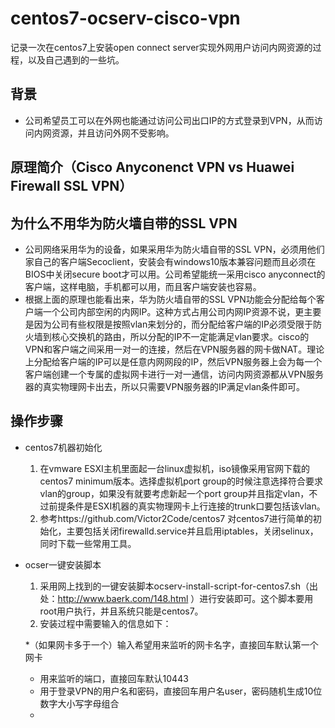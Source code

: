 # centos7-ocserv-cisco-vpn
记录一次在centos7上安装open connect server实现外网用户访问内网资源的过程，以及自己遇到的一些坑。

## 背景
* 公司希望员工可以在外网也能通过访问公司出口IP的方式登录到VPN，从而访问内网资源，并且访问外网不受影响。 

## 原理简介（Cisco Anyconenct VPN vs Huawei Firewall SSL VPN）


## 为什么不用华为防火墙自带的SSL VPN
* 公司网络采用华为的设备，如果采用华为防火墙自带的SSL VPN，必须用他们家自己的客户端Secoclient，安装会有windows10版本兼容问题而且必须在BIOS中关闭secure boot才可以用。公司希望能统一采用cisco anyconnect的客户端，这样电脑，手机都可以用，而且客户端安装也容易。
* 根据上面的原理也能看出来，华为防火墙自带的SSL VPN功能会分配给每个客户端一个公司内部空闲的内网IP。这种方式占用公司内网IP资源不说，更主要是因为公司有些权限是按照vlan来划分的，而分配给客户端的IP必须受限于防火墙到核心交换机的路由，所以分配的IP不一定能满足vlan要求。cisco的VPN和客户端之间采用一对一的连接，然后在VPN服务器的网卡做NAT。理论上分配给客户端的IP可以是任意内网网段的IP，然后VPN服务器上会为每一个客户端创建一个专属的虚拟网卡进行一对一通信，访问内网资源都从VPN服务器的真实物理网卡出去，所以只需要VPN服务器的IP满足vlan条件即可。


## 操作步骤
* centos7机器初始化

  1. 在vmware ESXI主机里面起一台linux虚拟机，iso镜像采用官网下载的centos7 minimum版本。选择虚拟机port group的时候注意选择符合要求vlan的group，如果没有就要考虑新起一个port group并且指定vlan，不过前提条件是ESXI机器的真实物理网卡上行连接的trunk口要包括该vlan。
  2. 参考https://github.com/Victor2Code/centos7 对centos7进行简单的初始化，主要包括关闭firewalld.service并且启用iptables，关闭selinux，同时下载一些常用工具。
  
* ocser一键安装脚本

  1. 采用网上找到的一键安装脚本ocserv-install-script-for-centos7.sh（出处：http://www.baerk.com/148.html ）进行安装即可。这个脚本要用root用户执行，并且系统只能是centos7。
  2. 安装过程中需要输入的信息如下：
  
    *（如果网卡多于一个）输入希望用来监听的网卡名字，直接回车默认第一个网卡
    * 用来监听的端口，直接回车默认10443
    * 用于登录VPN的用户名和密码，直接回车用户名user，密码随机生成10位数字大小写字母组合
    * 
